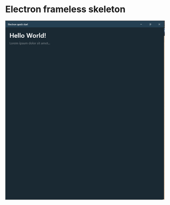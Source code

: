 # Electron frameless skeleton

![](https://github.com/Nikeweke/electron-frameless-skeleton/blob/master/Screenshot_1.png)
